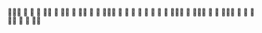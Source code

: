 
🥔🥔🥔    🥔      🥔        🥔      🥔🥔
🥔        🥔🥔    🥔        🥔🥔    🥔  🥔
🥔🥔🥔   🥔 🥔    🥔       🥔 🥔    🥔  🥔
     🥔  🥔🥔🥔   🥔       🥔🥔🥔   🥔 🥔
🥔🥔🥔  🥔    🥔  🥔🥔🥔 🥔    🥔   🥔🥔
